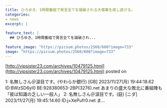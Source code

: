 ```yaml
---
title: ひろゆき、1時間番組で発言全てを論破される大偉業を成し遂げる。
categories:
- news
excerpt: |
  
feature_text: |
  ## ひろゆき、1時間番組で発言全てを論破され...
  
feature_image: "https://picsum.photos/2560/600?image=733"
image: "https://picsum.photos/2560/600?image=733"
---
```


[http://vipsister23.com/archives/10479125.html](http://vipsister23.com/archives/10479125.html)
posted on 

<!--more-->

1: 名無しさん＠涙目です。(やわらか銀行) [GB] 2023/11/27(月) 19:44:18.62 ID:BWzSD6yl0 BE:928380653-2BP(3276).net あまりの盛大な敗北に番組陣も「彼は知識の乏しい一般人」 2: 名無しさん＠涙目です。(庭) [ニダ] 2023/11/27(月) 19:45:14.60 ID:j+XePufr0.net ま...

